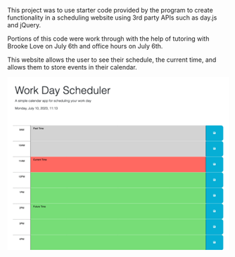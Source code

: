 This project was to use starter code provided by the program to create functionality in a scheduling website using 3rd party APIs such as day.js and jQuery. 


Portions of this code were work through with the help of tutoring with Brooke Love on July 6th and office hours on July 6th. 


This website allows the user to see their schedule, the current time, and allows them to store events in their calendar. 



![Alt text](<Assets/Scheduler Screenshot.png>)